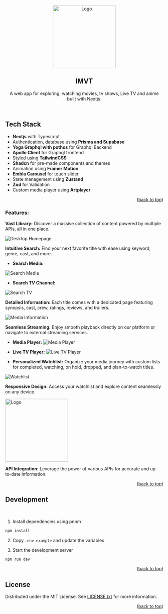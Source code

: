 <a name="readme-top"></a>

<!-- PROJECT LOGO -->
<br />
<div align="center">
  <a href="https://github.com/VISHWAJ33T/imvt-client">
    <img src="assets/logo.svg" alt="Logo" width="200" height="200">
  </a>

<!-- ![Logo](assets/logo.svg) -->

<h2 align="center">IMVT</h2>
  <p align="center">
    A web app for exploring, watching movies, tv shows, Live TV and anime built with Nextjs.
    <br />
  </p>
</div>
<br/>

<!-- <div align="center">
  <a href="https://github.com/VISHWAJ33T/imvt-client">
    <img src="assets/logo.svg" alt="screenshot">
  </a>
</div>
<br/> -->

<!-- TECH STACK -->

## Tech Stack

- **Nextjs** with Typescript
- Authentication, database using **Prisma and Supabase**
- **Yoga Graphql with pothos** for Graphql Backend
- **Apollo Client** for Graphql frontend
- Styled using **TailwindCSS**
- **Shadcn** for pre-made components and themes
- Animation using **Framer Motion**
- **Embla Carousel** for touch slider
- State management using **Zustand**
- **Zod** for Validation
- Custom media player using **Artplayer**

<p align="right">(<a href="#readme-top">back to top</a>)</p>

### Features:

**Vast Library:** Discover a massive collection of content powered by multiple APIs, all in one place.

![Desktop Homepage](assets/screenshots/desktop-homepage.png)

**Intuitive Search:** Find your next favorite title with ease using keyword, genre, cast, and more.

- **Search Media:**

![Search Media](assets/screenshots/desktop-search.png)

- **Search TV Channel:**

![Search TV](assets/screenshots/desktop-iptv-page.png)

**Detailed Information:** Each title comes with a dedicated page featuring synopsis, cast, crew, ratings, reviews, and trailers.

![Media Information](assets/screenshots/desktop-movie-page.png)

**Seamless Streaming:** Enjoy smooth playback directly on our platform or navigate to external streaming services.

- **Media Player:**
  ![Media Player](assets/screenshots/desktop-media-player.png)

- **Live TV Player:**
  ![Live TV Player](assets/screenshots/desktop-iptv-player.png)

- **Personalized Watchlist:** Organize your media journey with custom lists for completed, watching, on hold, dropped, and plan-to-watch titles.

![Watchlist](assets/screenshots/desktop-watchlist.png)

**Responsive Design:** Access your watchlist and explore content seamlessly on any device.

<div align="start">
  <a >
    <img src="assets/screenshots/mobile-homepage.png" alt="Logo" width="200">
  </a>
</div>

<!-- ![Mobile Homepage](assets/screenshots/mobile-homepage.png) -->

**API Integration:** Leverage the power of various APIs for accurate and up-to-date information.

<p align="right">(<a href="#readme-top">back to top</a>)</p>

## Development

<br/>

1. Install dependencies using pnpm

```sh
npm install
```

2. Copy `.env-example` and update the variables

3. Start the development server

```sh
npm run dev
```

<p align="right">(<a href="#readme-top">back to top</a>)</p>

<!-- LICENSE -->

## License

Distributed under the MIT License. See [LICENSE.txt](https://github.com/VISHWAJ33T/imvt-client/blob/master/LICENSE.txt) for more information.

<p align="right">(<a href="#readme-top">back to top</a>)</p>
